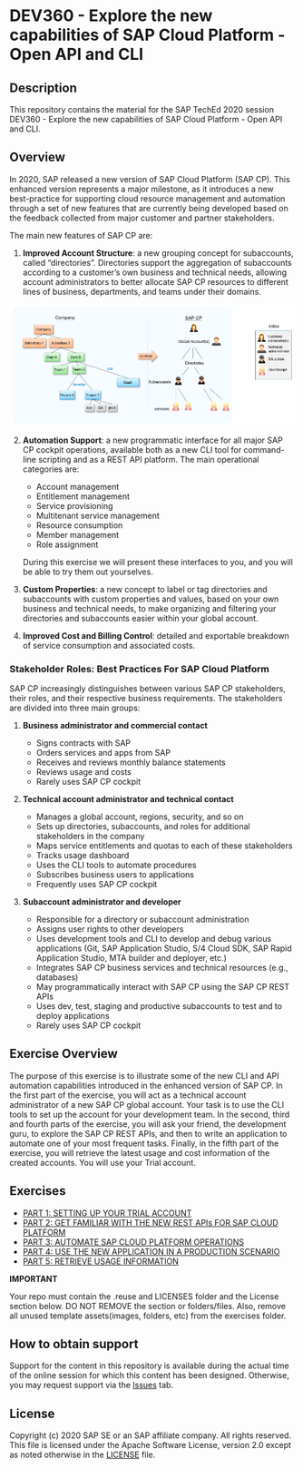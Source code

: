 # DEV360 - Explore the new capabilities of SAP Cloud Platform - Open API and CLI

## Description

This repository contains the material for the SAP TechEd 2020 session DEV360 - Explore the new capabilities of SAP Cloud Platform - Open API and CLI. 

## Overview

In 2020, SAP released a new version of SAP Cloud Platform (SAP CP).
This enhanced version represents a major milestone, as it introduces a new best-practice for supporting cloud resource management and automation through a set of new features that are currently being developed based on the feedback collected from major customer and partner stakeholders. 

The main new features of SAP CP are:

1. **Improved Account Structure**: a new grouping concept for subaccounts, called “directories”. Directories support the aggregation of subaccounts according to a customer’s own business and technical needs, allowing account administrators to better allocate SAP CP resources to different lines of business, departments, and teams under their domains.

![Improved Account Structure](/assets/images/Overview.png)

2. **Automation Support**: a new programmatic interface for all major SAP CP cockpit operations, available both as a new CLI tool for command-line scripting and as a REST API platform. The main operational categories are:
    * Account management
    * Entitlement management
    * Service provisioning
    * Multitenant service management
    * Resource consumption
    * Member management
    * Role assignment
    
    During this exercise we will present these interfaces to you, and you will be able to try them out yourselves.
    
3. **Custom Properties**: a new concept to label or tag directories and subaccounts with custom properties and values, based on your own business and technical needs, to make organizing and filtering your directories and subaccounts easier within your global account.

4. **Improved Cost and Billing Control**: detailed and exportable breakdown of service consumption and associated costs.

### Stakeholder Roles: Best Practices For SAP Cloud Platform

SAP CP increasingly distinguishes between various SAP CP stakeholders, their roles, and their respective business requirements. 
The stakeholders are divided into three main groups:

1. **Business administrator and commercial contact**
    * Signs contracts with SAP
    * Orders services and apps from SAP
    * Receives and reviews monthly balance statements
    * Reviews usage and costs
    * Rarely uses SAP CP cockpit
    
2. **Technical account administrator and technical contact**
    * Manages a global account, regions, security, and so on
    * Sets up directories, subaccounts, and roles for additional stakeholders in the company
    * Maps service entitlements and quotas to each of these stakeholders
    * Tracks usage dashboard
    * Uses the CLI tools to automate procedures
    * Subscribes business users to applications
    * Frequently uses SAP CP cockpit
    
3. **Subaccount administrator and developer**
    * Responsible for a directory or subaccount administration 
    * Assigns user rights to other developers
    * Uses development tools and CLI to develop and debug various applications (Git, SAP Application Studio, S/4 Cloud SDK, SAP Rapid Application Studio, MTA builder and deployer, etc.)
    * Integrates SAP CP business services and technical resources (e.g., databases)
    * May programmatically interact with SAP CP using the SAP CP REST APIs
    * Uses dev, test, staging and productive subaccounts to test and to deploy applications
    * Rarely uses SAP CP cockpit


## Exercise Overview

The purpose of this exercise is to illustrate some of the new CLI and API automation capabilities introduced in the enhanced version of SAP CP. 
In the first part of the exercise, you will act as a technical account administrator of a new SAP CP global account. Your task is to use the CLI tools to set up the account for your development team.
In the second, third and fourth parts of the exercise, you will ask your friend, the development guru, to explore the SAP CP REST APIs, and then to write an application to automate one of your most frequent tasks. Finally, in the fifth part of the exercise, you will retrieve the latest usage and cost information of the created accounts.
You will use your Trial account.


## Exercises

- [PART 1: SETTING UP YOUR TRIAL ACCOUNT](exercises/part1/README.md)
- [PART 2: GET FAMILIAR WITH THE NEW REST APIs FOR SAP CLOUD PLATFORM ](exercises/part2/README.md)
- [PART 3: AUTOMATE SAP CLOUD PLATFORM OPERATIONS](exercises/part3/README.md)
- [PART 4: USE THE NEW APPLICATION IN A PRODUCTION SCENARIO](exercises/part4/README.md)
- [PART 5: RETRIEVE USAGE INFORMATION](exercises/part5/README.md)

**IMPORTANT**

Your repo must contain the .reuse and LICENSES folder and the License section below. DO NOT REMOVE the section or folders/files. Also, remove all unused template assets(images, folders, etc) from the exercises folder. 

## How to obtain support

Support for the content in this repository is available during the actual time of the online session for which this content has been designed. Otherwise, you may request support via the [Issues](../../issues) tab.

## License
Copyright (c) 2020 SAP SE or an SAP affiliate company. All rights reserved. This file is licensed under the Apache Software License, version 2.0 except as noted otherwise in the [LICENSE](LICENSES/Apache-2.0.txt) file.
